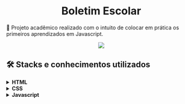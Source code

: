 <h1 align="center"> Boletim Escolar </h1>

:pushpin: Projeto acadêmico realizado com o intuito de colocar em prática os primeiros aprendizados em Javascript.

<div align="center">
<img src="img/demo.gif">
</div>

## 🛠️ Stacks e conhecimentos utilizados


<details>
    <summary><b>HTML</b></summary>
    <br>

- Uso de tags semânticas, como *header, nav, main, footer*, entre outras.
- Atenção à acessibilidade.
- SEO e boas práticas.
</details>

<details>
    <summary><b>CSS</b></summary>
    <br>

- CSS Grid e Flexbox para posicionamento de itens e criação do layout.
- Responsividade com media queries.
</details>

<details>
    <summary><b>Javascript</b></summary>
    <br>

- Criação de função para ativar quando inserir os acessos.
</details>
